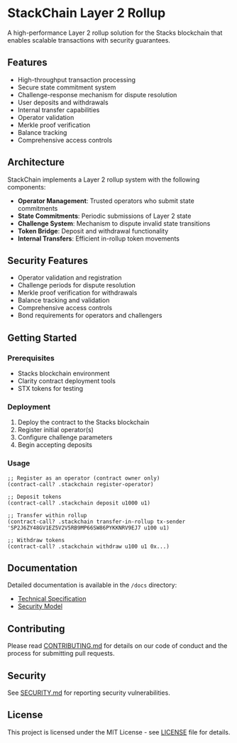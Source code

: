 # StackChain Layer 2 Rollup

A high-performance Layer 2 rollup solution for the Stacks blockchain that enables scalable transactions with security guarantees.

## Features

- High-throughput transaction processing
- Secure state commitment system
- Challenge-response mechanism for dispute resolution
- User deposits and withdrawals
- Internal transfer capabilities
- Operator validation
- Merkle proof verification
- Balance tracking
- Comprehensive access controls

## Architecture

StackChain implements a Layer 2 rollup system with the following components:

- **Operator Management**: Trusted operators who submit state commitments
- **State Commitments**: Periodic submissions of Layer 2 state
- **Challenge System**: Mechanism to dispute invalid state transitions
- **Token Bridge**: Deposit and withdrawal functionality
- **Internal Transfers**: Efficient in-rollup token movements

## Security Features

- Operator validation and registration
- Challenge periods for dispute resolution
- Merkle proof verification for withdrawals
- Balance tracking and validation
- Comprehensive access controls
- Bond requirements for operators and challengers

## Getting Started

### Prerequisites

- Stacks blockchain environment
- Clarity contract deployment tools
- STX tokens for testing

### Deployment

1. Deploy the contract to the Stacks blockchain
2. Register initial operator(s)
3. Configure challenge parameters
4. Begin accepting deposits

### Usage

```clarity
;; Register as an operator (contract owner only)
(contract-call? .stackchain register-operator)

;; Deposit tokens
(contract-call? .stackchain deposit u1000 u1)

;; Transfer within rollup
(contract-call? .stackchain transfer-in-rollup tx-sender 'SP2J6ZY48GV1EZ5V2V5RB9MP66SW86PYKKNRV9EJ7 u100 u1)

;; Withdraw tokens
(contract-call? .stackchain withdraw u100 u1 0x...)
```

## Documentation

Detailed documentation is available in the `/docs` directory:

- [Technical Specification](docs/technical-specification.md)
- [Security Model](docs/security-model.md)

## Contributing

Please read [CONTRIBUTING.md](CONTRIBUTING.md) for details on our code of conduct and the process for submitting pull requests.

## Security

See [SECURITY.md](SECURITY.md) for reporting security vulnerabilities.

## License

This project is licensed under the MIT License - see [LICENSE](LICENSE) file for details.
